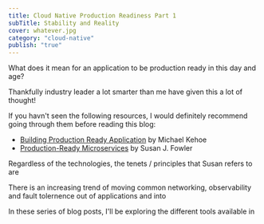 ```yaml
---
title: Cloud Native Production Readiness Part 1
subTitle: Stability and Reality
cover: whatever.jpg
category: "cloud-native"
publish: "true"
---
```


What does it mean for an application to be production ready in this day and age?

Thankfully industry leader a lot smarter than me have given this a lot of thought!

If you havn't seen the following resources, I would definitely recommend going through them before reading this blog:

- [Building Production Ready Application](https://www.infoq.com/presentations/production-ready-applications/) by Michael Kehoe
- [Production-Ready Microservices](https://www.amazon.com.au/Production-Ready-Microservices-Standardized-Engineering-Organization/dp/1491965975/ref=asc_df_1491965975/?tag=googleshopdsk-22&linkCode=df0&hvadid=341791741598&hvpos=&hvnetw=g&hvrand=11583469740343046994&hvpone=&hvptwo=&hvqmt=&hvdev=c&hvdvcmdl=&hvlocint=&hvlocphy=9071462&hvtargid=pla-504426002607&psc=1) by Susan J. Fowler

Regardless of the technologies, the tenets / principles that Susan refers to are 

There is an increasing trend of moving common networking, observability and fault tolernence out of applications and into 

In these series of blog posts, I'll be exploring the different tools available in